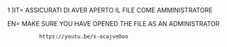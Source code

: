 1 )IT= ASSICURATI DI AVER APERTO IL FILE COME AMMINISTRATORE

   EN= MAKE SURE YOU HAVE OPENED THE FILE AS AN ADMINISTRATOR

              https://youtu.be/x-acajveOoo

